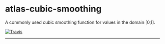 # atlas-cubic-smoothing

A commonly used cubic smoothing function for values in the domain [0,1].

[![Travis](https://img.shields.io/travis/[username]/[repo].svg)](https://travis-ci.org/[username]/[repo])

---
